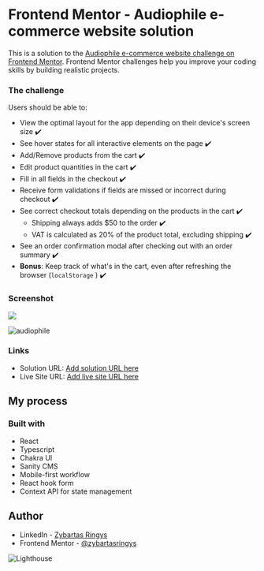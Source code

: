 # Frontend Mentor - Audiophile e-commerce website solution

This is a solution to the [Audiophile e-commerce website challenge on Frontend Mentor](https://www.frontendmentor.io/challenges/audiophile-ecommerce-website-C8cuSd_wx). Frontend Mentor challenges help you improve your coding skills by building realistic projects. 


### The challenge

Users should be able to:

- View the optimal layout for the app depending on their device's screen size :heavy_check_mark:
- See hover states for all interactive elements on the page :heavy_check_mark:
- Add/Remove products from the cart :heavy_check_mark:
- Edit product quantities in the cart :heavy_check_mark:
- Fill in all fields in the checkout :heavy_check_mark:
- Receive form validations if fields are missed or incorrect during checkout :heavy_check_mark:
- See correct checkout totals depending on the products in the cart :heavy_check_mark:
  - Shipping always adds $50 to the order :heavy_check_mark:
  - VAT is calculated as 20% of the product total, excluding shipping :heavy_check_mark: 
- See an order confirmation modal after checking out with an order summary :heavy_check_mark:
- **Bonus**: Keep track of what's in the cart, even after refreshing the browser (`localStorage` ) :heavy_check_mark:

### Screenshot

![](./screenshot.jpg)

![audiophile](https://github.com/ZybartasRingys/audiophile-ts/assets/73960240/730a76ce-b649-46ff-8a39-7b8ea8fb2533)


### Links

- Solution URL: [Add solution URL here](https://www.frontendmentor.io/solutions/audiophile-ecommerce-react-typescript-sanity-chakra-ui-react-hook-for-FCyNXtxIPW)
- Live Site URL: [Add live site URL here](https://audiophile-devzybartas.netlify.app/)

## My process

### Built with

- React
- Typescript 
- Chakra UI
- Sanity CMS
- Mobile-first workflow
- React hook form
- Context API for state management


## Author

- LinkedIn - [Zybartas Ringys](https://www.linkedin.com/in/%C5%BEybartas-ringys/)
- Frontend Mentor - [@zybartasringys](https://www.frontendmentor.io/profile/ZybartasRingys)
  
![Lighthouse](https://github.com/ZybartasRingys/audiophile-ts/assets/73960240/78e7d20c-d4b2-4849-95bd-fe1cd8a4e221)




